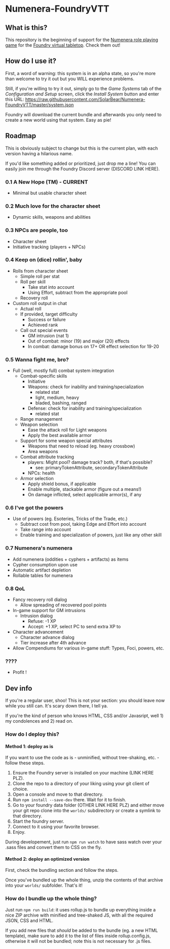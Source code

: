 # Numenera-FoundryVTT

## What is this?

This repository is the beginning of support for the [Numenera role playing game](http://numenera.com/) for the [Foundry virtual tabletop](http://foundryvtt.com/#about-foundry-virtual-tabletop). Check them out!

## How do I use it?

First, a word of warning: this system is in an alpha state, so you're more than welcome to try it out but you WILL experience problems.

Still, if you're willing to try it out, simply go to the _Game Systems_ tab of the _Configuration and Setup_ screen, click the _Install System_ button and enter this URL: https://raw.githubusercontent.com/SolarBear/Numenera-FoundryVTT/master/system.json

Foundry will download the current bundle and afterwards you only need to create a new world using that system. Easy as pie!

## Roadmap

This is obviously subject to change but this is the current plan, with each version having a hilarious name.

If you'd like something added or prioritized, just drop me a line! You can easily join me through the Foundry Discord server (DISCORD LINK HERE).

### 0.1 A New Hope (TM) - CURRENT

* Minimal but usable character sheet

### 0.2 Much love for the character sheet 

* Dynamic skills, weapons and abilities

### 0.3 NPCs are people, too

* Character sheet
* Initiative tracking (players + NPCs)

### 0.4 Keep on (dice) rollin', baby

* Rolls from character sheet
    * Simple roll per stat
    * Roll per skill
        * Take stat into account
        * Using Effort, subtract from the appropriate pool
    * Recovery roll
* Custom roll output in chat
    * Actual roll
    * If provided, target difficulty
        * Success or failure
        * Achieved rank
    * Call out special events
        * GM intrusion (nat 1)
        * Out of combat: minor (19) and major (20) effects
        * In combat: damage bonus on 17+ OR effect selection for 19-20

### 0.5 Wanna fight me, bro?

* Full (well, mostly full) combat system integration
    * Combat-specific skills
        * Initiative
        *  Weapons: check for inability and training/specialization
            * related stat
            * light, medium, heavy
            * bladed, bashing, ranged
        * Defense: check for inability and training/specialization
            * related stat
    * Range management
    * Weapon selection
        * Ease the attack roll for Light weapons
        * Apply the best available armor
    * Support for some weapon special attributes
        * Weapons that need to reload (eg. heavy crossbow)
        * Area weapons
    * Combat attribute tracking
        * players: Might pool? damage track? both, if that's possible?
            * see: primaryTokenAttribute, secondaryTokenAttribute
        * NPCs: health
    * Armor selection
        * Apply shield bonus, if applicable
        * Enable multiple, stackable armor (figure out a means!)
        * On damage inflicted, select applicable armor(s), if any

### 0.6 I've got the powers

* Use of powers (eg. Esoteries, Tricks of the Trade, etc.)
    * Subtract cost from pool, taking Edge and Effort into account
    * Take range into account
    * Enable training and specialization of powers, just like any other skill

### 0.7 Numenera's numenera

* Add numenera (oddities + cyphers + artifacts) as items
* Cypher consumption upon use
* Automatic artifact depletion
* Rollable tables for numenera

### 0.8 QoL

* Fancy recovery roll dialog
    * Allow spreading of recovered pool points
* In-game support for GM intrusions
    * Intrusion dialog
        * Refuse: -1 XP
        * Accept: +1 XP, select PC to send extra XP to
* Character advancement
    * Character advance dialog
    * Tier increase after 4th advance
* Allow Compendiums for various in-game stuff: Types, Foci, powers, etc.

### ????

* Profit !

## Dev info

If you're a regular user, shoo! This is not your section: you should leave now while you still can. It's scary down there, I tell ya.

If you're the kind of person who knows HTML, CSS and/or Javasript, well 1) my condolences and 2) read on.

### How do I deploy this?

#### Method 1: deploy as is

If you want to use the code as is - unminified, without tree-shaking, etc. - follow these steps.

1. Ensure the Foundry server is installed on your machine (LINK HERE PLZ).
1. Clone the repo to a directory of your liking using your git client of choice. 
1. Open a console and move to that directory.
1. Run `npm install --save-dev` there. Wait for it to finish.
1. Go to your foundry data folder (OTHER LINK HERE PLZ) and either move your git repo clone into the `worlds/` subdirectory or create a symlink to that directory.
1. Start the foundry server.
1. Connect to it using your favorite browser.
1. Enjoy.

During developement, just run `npm run watch` to have sass watch over your .sass files and convert them to CSS on the fly.

#### Method 2: deploy an optimized version

First, check the bundling section and follow the steps.

Once you've bundled up the whole thing, unzip the contents of that archive into your `worlds/` subfolder. That's it!

### How do I bundle up the whole thing?

Just run `npm run build`: it uses rollup.js to bundle up everything inside a nice ZIP archive with minified and tree-shaked JS, with all the required JSON, CSS and HTML.

If you add new files that _should_ be added to the bundle (eg. a new HTML template), make sure to add it to the list of files inside rollup.config.js, otherwise it will not be bundled; note this is not necessary for .js files.